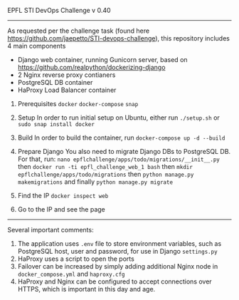 EPFL STI DevOps Challenge
v 0.40

----------------------------------------------------------------------------

As requested per the challenge task (found here https://github.com/jaepetto/STI-devops-challenge), this repository includes 4 main components
 - Django web container, running Gunicorn server, based on https://github.com/realpython/dockerizing-django
 - 2 Nginx reverse proxy contianers
 - PostgreSQL DB container
 - HaProxy Load Balancer container

1. Prerequisites
   ```docker```
   ```docker-compose```
   ```snap```
2. Setup
   In order to run initial setup on Ubuntu, either run
   ```./setup.sh```
   or
   ```sudo snap install docker```

3. Build
   In order to build the container, run ```docker-compose up -d --build```

4. Prepare Django
   You also need to migrate Django DBs to PostgreSQL DB. For that, run:
   ```nano epflchallenge/apps/todo/migrations/__init__.py```
   then
   ```docker run -ti epfl_challenge_web_1 bash```
   then
   ```mkdir epflchallenge/apps/todo/migrations```
   then
   ```python manage.py makemigrations```
   and finally
   ```python manage.py migrate```
5. Find the IP
   ```docker inspect web```
6. Go to the IP and see the page


-------------------------------------------------------------------------------
Several important comments:
1. The application uses ```.env``` file to store environment variables, such as PostgreSQL host, user and password, for use in Django ```settings.py```
2. HaProxy uses a script to open the ports
3. Failover can be increased by simply adding additional Nginx node in ```docker_compose.yml``` and ```haproxy.cfg```
4. HaProxy and Nginx can be configured to accept connections over HTTPS, which is important in this day and age.
